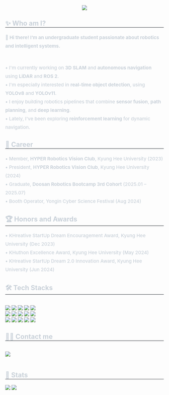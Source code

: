 <div align="center">
  <img src="https://capsule-render.vercel.app/api?type=waving&color=gradient&height=180&text=%F0%9F%91%8B%20Hello!%20I'm%20Chanwon%20Jung,%20passionate%20about%20robotics%20and%20AI.%20%F0%9F%91%8B&animation=fadeIn&fontColor=ffffff&fontSize=50" />
</div>
    <div style="text-align: left;"> 
<h2 style="border-bottom: 1px solid #21262d; color: #c9d1d9;"> ✨ Who am I? </h2>  
<div style="font-weight: 500; font-size: 15px; text-align: left; color: #c9d1d9; line-height: 1.8;">
  <strong>👋 Hi there! I’m an undergraduate student passionate about robotics and intelligent systems.</strong> <br><br>

  • I'm currently working on <strong>3D SLAM</strong> and <strong>autonomous navigation</strong> using <strong>LiDAR</strong> and <strong>ROS 2</strong>. <br>
  • I'm especially interested in <strong>real-time object detection</strong>, using <strong>YOLOv8</strong> and <strong>YOLOv11</strong>. <br>
  • I enjoy building robotics pipelines that combine <strong>sensor fusion</strong>, <strong>path planning</strong>, and <strong>deep learning</strong>. <br>
  • Lately, I've been exploring <strong>reinforcement learning</strong> for dynamic navigation. <br>
</div>

<h2 style="border-bottom: 1px solid #21262d; color: #c9d1d9;"> 🧾 Career </h2>
<div style="font-weight: 500; font-size: 15px; color: #c9d1d9; line-height: 1.8;"> 
  • Member, <strong>HYPER Robotics Vision Club</strong>, Kyung Hee University (2023) <br>
  • President, <strong>HYPER Robotics Vision Club</strong>, Kyung Hee University (2024) <br>
  • Graduate, <strong>Doosan Robotics Bootcamp 3rd Cohort</strong> (2025.01 – 2025.07) <br>
  • Booth Operator, Yongin Cyber Science Festival (Aug 2024)<br>
</div>
  
<h2 style="border-bottom: 1px solid #21262d; color: #c9d1d9;"> 🏆 Honors and Awards </h2>
<div style="font-weight: 500; font-size: 15px; color: #c9d1d9; line-height: 1.8;">
  • KHreative StartUp Dream Encouragement Award, Kyung Hee University (Dec 2023)<br>
  • KHuthon Excellence Award, Kyung Hee University (May 2024)<br>
  • KHreative StartUp Dream 2.0 Innovation Award, Kyung Hee University (Jun 2024)<br>
</div>
    <div style="text-align: left;">
    <h2 style="border-bottom: 1px solid #21262d; color: #c9d1d9;"> 🛠️ Tech Stacks </h2> <br> 
    <div style="margin: ; text-align: left;" "text-align: left;"> <img src="https://img.shields.io/badge/C-A8B9CC?style=flat-square&logo=C&logoColor=white">
          <img src="https://img.shields.io/badge/C++-00599C?style=flat-square&logo=C%2B%2B&logoColor=white">
          <img src="https://img.shields.io/badge/Discord-5865F2?style=flat-square&logo=Discord&logoColor=white">
          <img src="https://img.shields.io/badge/Docker-2496ED?style=flat-square&logo=Docker&logoColor=white">
          <img src="https://img.shields.io/badge/Figma-F24E1E?style=flat-square&logo=Figma&logoColor=white">
          <br/><img src="https://img.shields.io/badge/Git-F05032?style=flat-square&logo=Git&logoColor=white">
          <img src="https://img.shields.io/badge/Github-181717?style=flat-square&logo=Github&logoColor=white">
          <img src="https://img.shields.io/badge/Linux-FCC624?style=flat-square&logo=Linux&logoColor=white">
          <img src="https://img.shields.io/badge/MySQL-4479A1?style=flat-square&logo=MySQL&logoColor=white">
          <img src="https://img.shields.io/badge/Notion-000000?style=flat-square&logo=Notion&logoColor=white">
          <br/><img src="https://img.shields.io/badge/Oracle-F80000?style=flat-square&logo=Oracle&logoColor=white">
          <img src="https://img.shields.io/badge/Python-3776AB?style=flat-square&logo=Python&logoColor=white">
          <img src="https://img.shields.io/badge/Slack-4A154B?style=flat-square&logo=Slack&logoColor=white">
          <img src="https://img.shields.io/badge/Tensorflow-FF6F00?style=flat-square&logo=Tensorflow&logoColor=white">
          <img src="https://img.shields.io/badge/PyTorch-EE4C2C?style=flat-square&logo=PyTorch&logoColor=white">
          <br/></div>
    </div>
    <div style="text-align: left;">
    <h2 style="border-bottom: 1px solid #21262d; color: #c9d1d9;"> 🧑‍💻 Contact me </h2> <br> 
    <div style="text-align: left;"> <a href=mailto:great3542@khu.ac.kr> <img src="https://img.shields.io/badge/Gmail-EA4335?style=flat-square&logo=Gmail&logoColor=white&link=mailto:great3542@khu.ac.kr"> </a>
          </div>  <br> 
    <div style="text-align: left;">  </div> 
    </div>
    <div style="text-align: left;"> 
    <h2 style="border-bottom: 1px solid #21262d; color: #c9d1d9;"> 🏅 Stats </h2> <div style="text-align: left;"> <img src="https://github-readme-stats.vercel.app/api?username=ChanwonJung&bg_color=180,acadbe,00000000&title_color=000000&text_color=000000"
         /> <img src="https://github-readme-stats.vercel.app/api/top-langs/?username=ChanwonJung&layout=compact&bg_color=180,acadbe,00000000&title_color=000000&text_color=000000"
           /> </div> 
    </div>
    
